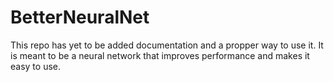 # BetterNeuralNet

This repo has yet to be added documentation and a propper way to use it. It is meant to be a neural network that improves performance and makes it easy to use.
